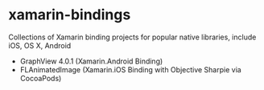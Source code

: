# xamarin-bindings
Collections of Xamarin binding projects for popular native libraries, include iOS, OS X, Android

- GraphView 4.0.1 (Xamarin.Android Binding)
- FLAnimatedImage (Xamarin.iOS Binding with Objective Sharpie via CocoaPods)
